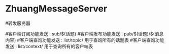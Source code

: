 # ZhuangMessageServer

#转发服务器

#客户端订阅功能发送 : sub/$(话题)
#客户端发布功能发送 : pub/$(话题)/$(消息内容)
#客户端查询功能发送 : list/topic/    用于查询所有的话题表
#客户端查询功能发送 : list/context/  用于查询所有的客户端表

